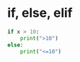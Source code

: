 # if, else, elif
```python
if x > 10:
	print(">10")
else:
	print("<=10")
```
```python

```
<!--stackedit_data:
eyJoaXN0b3J5IjpbLTE3MjQ1Njc2MzFdfQ==
-->